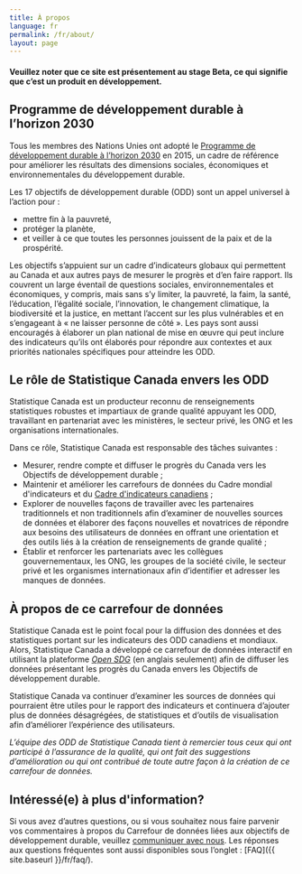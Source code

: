 ```yaml
---
title: À propos
language: fr
permalink: /fr/about/
layout: page
---
```


#### Veuillez noter que ce site est présentement au stage Beta, ce qui signifie que c’est un produit en développement.

## Programme de développement durable à l’horizon 2030
Tous les membres des Nations Unies ont adopté le <a href="https://sdgs.un.org/fr/2030agenda">Programme de développement durable à l’horizon 2030</a> en 2015, un cadre de référence pour améliorer les résultats des dimensions sociales, économiques et environnementales du développement durable.

Les 17 objectifs de développement durable (ODD) sont un appel universel à l’action pour :

* mettre fin à la pauvreté,
* protéger la planète,
* et veiller à ce que toutes les personnes jouissent de la paix et de la prospérité.

Les objectifs s’appuient sur un cadre d’indicateurs globaux qui permettent au Canada et aux autres pays de mesurer le progrès et d’en faire rapport. Ils couvrent un large éventail de questions sociales, environnementales et économiques, y compris, mais sans s’y limiter, la pauvreté, la faim, la santé, l’éducation, l’égalité sociale, l’innovation, le changement climatique, la biodiversité et la justice, en mettant l’accent sur les plus vulnérables et en s’engageant à « ne laisser personne de côté ». Les pays sont aussi encouragés à élaborer un plan national de mise en œuvre qui peut inclure des indicateurs qu’ils ont élaborés pour répondre aux contextes et aux priorités nationales spécifiques pour atteindre les ODD.

## Le rôle de Statistique Canada envers les ODD
Statistique Canada est un producteur reconnu de renseignements statistiques robustes et impartiaux de grande qualité appuyant les ODD, travaillant en partenariat avec les ministères, le secteur privé, les ONG et les organisations internationales.

Dans ce rôle, Statistique Canada est responsable des tâches suivantes :

* Mesurer, rendre compte et diffuser le progrès du Canada vers les Objectifs de développement durable ;
* Maintenir et améliorer les carrefours de données du Cadre mondial d'indicateurs et du <a href="https://sdgcif-data-canada-oddcic-donnee.github.io/fr/">Cadre d'indicateurs canadiens</a> ;
* Explorer de nouvelles façons de travailler avec les partenaires traditionnels et non traditionnels afin d’examiner de nouvelles sources de données et élaborer des façons nouvelles et novatrices de répondre aux besoins des utilisateurs de données en offrant une orientation et des outils liés à la création de renseignements de grande qualité ;
* Établir et renforcer les partenariats avec les collègues gouvernementaux, les ONG, les groupes de la société civile, le secteur privé et les organismes internationaux afin d’identifier et adresser les manques de données.

## À propos de ce carrefour de données
Statistique Canada est le point focal pour la diffusion des données et des statistiques portant sur les indicateurs des ODD canadiens et mondiaux. Alors, Statistique Canada a développé ce carrefour de données interactif en utilisant la plateforme <a href="https://open-sdg.org/"><em>Open SDG</em></a> (en anglais seulement) afin de diffuser les données présentant les progrès du Canada envers les Objectifs de développement durable.

Statistique Canada va continuer d’examiner les sources de données qui pourraient être utiles pour le rapport des indicateurs et continuera d’ajouter plus de données désagrégées, de statistiques et d’outils de visualisation afin d’améliorer l’expérience des utilisateurs.

<em>L’équipe des ODD de Statistique Canada tient à remercier tous ceux qui ont participé à l’assurance de la qualité, qui ont fait des suggestions d’amélioration ou qui ont contribué de toute autre façon à la création de ce carrefour de données.</em>

## Intéressé(e) à plus d'information?
Si vous avez d’autres questions, ou si vous souhaitez nous faire parvenir vos commentaires à propos du Carrefour de données liées aux objectifs de développement durable, veuillez <a href="mailto:statcan.sdg-odd.statcan@statcan.gc.ca">communiquer avec nous</a>. Les réponses aux questions fréquentes sont aussi disponibles sous l’onglet : [FAQ]({{ site.baseurl }}/fr/faq/).